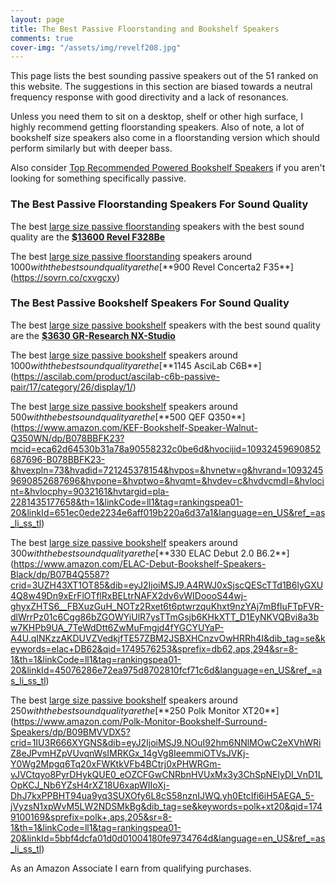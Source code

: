 ```yaml
---
layout: page
title: The Best Passive Floorstanding and Bookshelf Speakers
comments: true
cover-img: "/assets/img/revelf208.jpg"
---
```


This page lists the best sounding passive speakers out of the 51 ranked on this website. The suggestions in this section are biased towards a neutral frequency response with good directivity and a lack of resonances. 

Unless you need them to sit on a desktop, shelf or other high surface, I highly recommend getting floorstanding speakers. Also of note, a lot of bookshelf size speakers also come in a floorstanding version which should perform similarly but with deeper bass.

Also consider [Top Recommended Powered Bookshelf Speakers](/bookshelf-top-recommended/) if you aren't looking for something specifically passive.

### The Best Passive Floorstanding Speakers For Sound Quality

The best [large size passive floorstanding](/passive-floorstanding-large/) speakers with the best sound quality are the [**$13600 Revel F328Be**](https://sovrn.co/zpcgdsw)

The best [large size passive floorstanding](/passive-floorstanding-large/) speakers around $1000 with the best sound quality are the [**$900 Revel Concerta2 F35**](https://sovrn.co/cxvgcxy)


### The Best Passive Bookshelf Speakers For Sound Quality

The best [large size passive bookshelf](/passive-floorstanding-large/) speakers with the best sound quality are the [**$3630 GR-Research NX-Studio**](https://gr-research.com/product/nx-studio-pair/)

The best [large size passive bookshelf](/passive-floorstanding-large/) speakers around $1000 with the best sound quality are the [**$1145 AsciLab C6B**](https://ascilab.com/product/ascilab-c6b-passive-pair/17/category/26/display/1/)

The best [large size passive bookshelf](/passive-floorstanding-large/) speakers around $500 with the best sound quality are the [**$500 QEF Q350**](https://www.amazon.com/KEF-Bookshelf-Speaker-Walnut-Q350WN/dp/B078BBFK23?mcid=eca62d64530b31a78a90558232c0be6d&hvocijid=10932459690852687696-B078BBFK23-&hvexpln=73&hvadid=721245378154&hvpos=&hvnetw=g&hvrand=10932459690852687696&hvpone=&hvptwo=&hvqmt=&hvdev=c&hvdvcmdl=&hvlocint=&hvlocphy=9032161&hvtargid=pla-2281435177658&th=1&linkCode=ll1&tag=rankingspea01-20&linkId=651ec0ede2234e6aff019b220a6d37a1&language=en_US&ref_=as_li_ss_tl)

The best [large size passive bookshelf](/passive-floorstanding-large/) speakers around $300 with the best sound quality are the [**$330 ELAC Debut 2.0 B6.2**](https://www.amazon.com/ELAC-Debut-Bookshelf-Speakers-Black/dp/B07B4Q5587?crid=3UZH43XT1OT85&dib=eyJ2IjoiMSJ9.A4RWJ0xSjscQEScTTd1B6lyGXU4Q8w49Dn9xErFlOTflRxBELtrNAFX2dv6vWIDoooS44wj-ghyxZHTS6__FBXuzGuH_NOTz2Rxet6t6ptwrzquKhxt9nzYAj7mBfIuFTpFVR-dlWrrPz01c6Cgg86bZGOWYiUlR7ysTTmGsjb6KHkXTT_D1EyNKVQBvi8a3bw7KHPb9UA_7TeWdDtt6ZwMuFmgjd4fYGCYUYaP-A4U.qINKzzAKDUVZVedkjfTE57ZBM2JSBXHCnzvOwHRRh4I&dib_tag=se&keywords=elac+DB62&qid=1749576253&sprefix=db62,aps,294&sr=8-1&th=1&linkCode=ll1&tag=rankingspea01-20&linkId=45076286e72ea975d8702810fcf71c6d&language=en_US&ref_=as_li_ss_tl)

The best [large size passive bookshelf](/passive-floorstanding-large/) speakers around $250 with the best sound quality are the [**$250 Polk Monitor XT20**](https://www.amazon.com/Polk-Monitor-Bookshelf-Surround-Speakers/dp/B09BMVVDX5?crid=1IU3R666XYGNS&dib=eyJ2IjoiMSJ9.NOuI92hm6NNlMOwC2eXVhWRiZ8eJPvmHZpVUvqnWsIMRKGx_14gVg8IeemmiOTVsJVKj-Y0Wg2Mpgq6Tq20xFWKtkVFb4BCtrj0xPHWRGm-vJVCtqyo8PyrDHykQUE0_eOZCFGwCNRbnHVUxMx3y3ChSpNElyDI_VnD1LOpKCJ_Nb6YZsH4rXZ18U6xapWIIoXj-DhJ7kxPPBHT94ua9yq3SUXOfy6L8cS58nznIJWQ.yh0EtcIfi6iH5AEGA_5-jVyzsN1xpWvM5LW2NDSMkBg&dib_tag=se&keywords=polk+xt20&qid=1749100169&sprefix=polk+,aps,205&sr=8-1&th=1&linkCode=ll1&tag=rankingspea01-20&linkId=5bbf4dcfa01d0d01004180fe9734764d&language=en_US&ref_=as_li_ss_tl)

As an Amazon Associate I earn from qualifying purchases.
